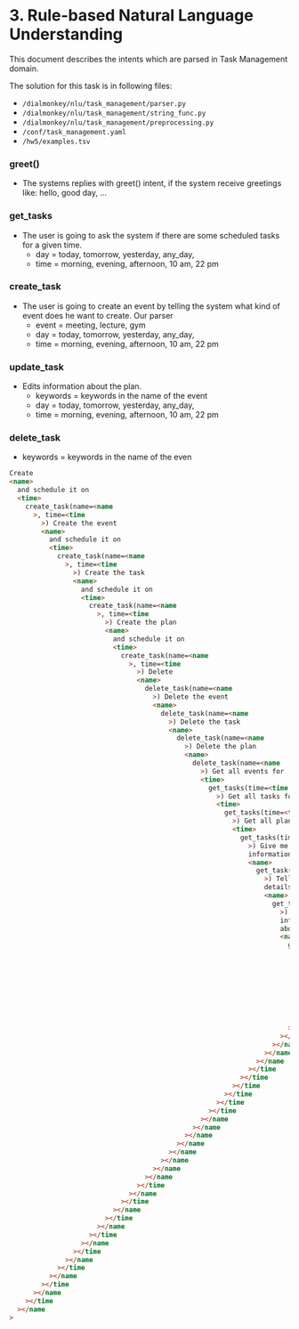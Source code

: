 # 3. Rule-based Natural Language Understanding

This document describes the intents which are parsed in Task Management domain.

The solution for this task is in following files:

- `/dialmonkey/nlu/task_management/parser.py`
- `/dialmonkey/nlu/task_management/string_func.py`
- `/dialmonkey/nlu/task_management/preprocessing.py`
- `/conf/task_management.yaml`
- `/hw5/examples.tsv`

### greet()

- The systems replies with greet() intent, if the system receive greetings like: hello, good day, ...

### get_tasks

- The user is going to ask the system if there are some scheduled tasks for a given time.
  - day = today, tomorrow, yesterday, any_day,
  - time = morning, evening, afternoon, 10 am, 22 pm

### create_task

- The user is going to create an event by telling the system what kind of event does he want to create. Our parser
  - event = meeting, lecture, gym
  - day = today, tomorrow, yesterday, any_day,
  - time = morning, evening, afternoon, 10 am, 22 pm

### update_task

- Edits information about the plan.
  - keywords = keywords in the name of the event
  - day = today, tomorrow, yesterday, any_day,
  - time = morning, evening, afternoon, 10 am, 22 pm

### delete_task

- keywords = keywords in the name of the even

```html
Create
<name>
  and schedule it on
  <time>
    create_task(name=<name
      >, time=<time
        >) Create the event
        <name>
          and schedule it on
          <time>
            create_task(name=<name
              >, time=<time
                >) Create the task
                <name>
                  and schedule it on
                  <time>
                    create_task(name=<name
                      >, time=<time
                        >) Create the plan
                        <name>
                          and schedule it on
                          <time>
                            create_task(name=<name
                              >, time=<time
                                >) Delete
                                <name>
                                  delete_task(name=<name
                                    >) Delete the event
                                    <name>
                                      delete_task(name=<name
                                        >) Delete the task
                                        <name>
                                          delete_task(name=<name
                                            >) Delete the plan
                                            <name>
                                              delete_task(name=<name
                                                >) Get all events for
                                                <time>
                                                  get_tasks(time=<time
                                                    >) Get all tasks for
                                                    <time>
                                                      get_tasks(time=<time
                                                        >) Get all plans for
                                                        <time>
                                                          get_tasks(time=<time
                                                            >) Give me more
                                                            information about
                                                            <name>
                                                              get_task(name=<name
                                                                >) Tell me some
                                                                details about
                                                                <name>
                                                                  get_task(name=<name
                                                                    >) Get
                                                                    information
                                                                    about
                                                                    <name>
                                                                      get_task(name=<name
                                                                        >) Get
                                                                        all
                                                                        meetings
                                                                        for
                                                                        <time>
                                                                          get_tasks(time=<time
                                                                            >)</time
                                                                          ></time
                                                                        ></name
                                                                      ></name
                                                                    ></name
                                                                  ></name
                                                                ></name
                                                              ></name
                                                            ></time
                                                          ></time
                                                        ></time
                                                      ></time
                                                    ></time
                                                  ></time
                                                ></name
                                              ></name
                                            ></name
                                          ></name
                                        ></name
                                      ></name
                                    ></name
                                  ></name
                                ></time
                              ></name
                            ></time
                          ></name
                        ></time
                      ></name
                    ></time
                  ></name
                ></time
              ></name
            ></time
          ></name
        ></time
      ></name
    ></time
  ></name
>
```
